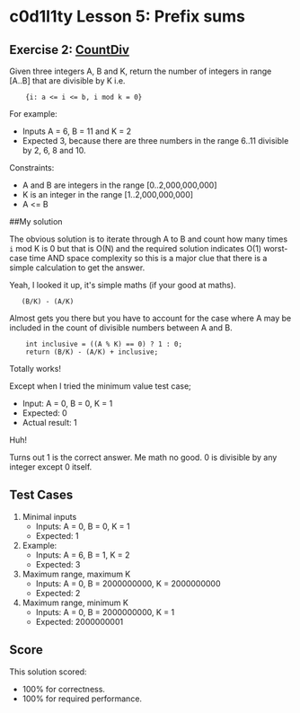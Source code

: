 # c0d1l1ty Lesson 5: Prefix sums
## Exercise 2: [CountDiv](https://codility.com/programmers/task/count_div/)

Given three integers A, B and K, return the number of integers in range [A..B]
that are divisible by K i.e.

```
    {i: a <= i <= b, i mod k = 0}
```

For example:
- Inputs A = 6, B = 11 and K = 2
- Expected 3, because there are three numbers in the range 6..11 divisible by 2,
6, 8 and 10.

Constraints:
- A and B are integers in the range [0..2,000,000,000]
- K is an integer in the range [1..2,000,000,000]
- A <= B

##My solution

The obvious solution is to iterate through A to B and count how many times `i`
mod K is 0 but that is O(N) and the required solution indicates O(1) worst-case
time AND space complexity so this is a major clue that there is a simple
calculation to get the answer.

Yeah, I looked it up, it's simple maths (if your good at maths).
```
   (B/K) - (A/K)
```
Almost gets you there but you have to account for the case where A may be
included in the count of divisible numbers between A and B.

```
    int inclusive = ((A % K) == 0) ? 1 : 0;
    return (B/K) - (A/K) + inclusive;
```
Totally works!

Except when I tried the minimum value test case;
- Input: A = 0, B = 0, K = 1
- Expected: 0
- Actual result: 1

Huh!

Turns out 1 is the correct answer. Me math no good. 0 is divisible by any
integer except 0 itself.

## Test Cases

1. Minimal inputs
    * Inputs: A = 0, B = 0, K = 1
    * Expected: 1
2. Example:
    * Inputs: A = 6, B = 1, K = 2
    * Expected: 3
3. Maximum range, maximum K
    * Inputs: A = 0, B = 2000000000, K = 2000000000
    * Expected: 2
4. Maximum range, minimum K
    * Inputs: A = 0, B = 2000000000, K = 1
    * Expected: 2000000001

## Score

This solution scored:
 - 100% for correctness.
 - 100% for required performance.

